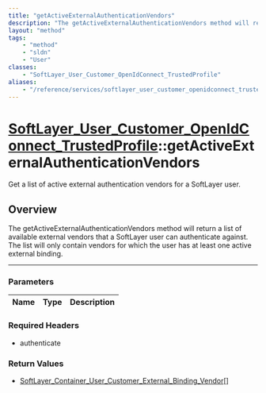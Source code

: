 ```yaml
---
title: "getActiveExternalAuthenticationVendors"
description: "The getActiveExternalAuthenticationVendors method will return a list of available external vendors that a SoftLayer user... "
layout: "method"
tags:
    - "method"
    - "sldn"
    - "User"
classes:
    - "SoftLayer_User_Customer_OpenIdConnect_TrustedProfile"
aliases:
    - "/reference/services/softlayer_user_customer_openidconnect_trustedprofile/getActiveExternalAuthenticationVendors"
---
```

# [SoftLayer_User_Customer_OpenIdConnect_TrustedProfile](/reference/services/SoftLayer_User_Customer_OpenIdConnect_TrustedProfile)::getActiveExternalAuthenticationVendors

Get a list of active external authentication vendors for a SoftLayer user.


## Overview 
The getActiveExternalAuthenticationVendors method will return a list of available external vendors that a SoftLayer user can authenticate against.  The list will only contain vendors for which the user has at least one active external binding. 

-----

### Parameters 
|Name | Type | Description |
| --- | --- | --- |


### Required Headers
* authenticate


### Return Values
* <a href='/reference/datatypes/SoftLayer_Container_User_Customer_External_Binding_Vendor'>SoftLayer_Container_User_Customer_External_Binding_Vendor[] </a>




